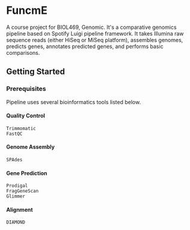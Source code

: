 # FuncmE

A course project for BIOL469, Genomic. It's a comparative genomics pipeline based on Spotify Luigi pipeline framework. It takes Illumina raw sequence reads (either HiSeq or MiSeq platform), assembles genomes, predicts genes, annotates predicted genes, and performs basic comparisons.

## Getting Started

### Prerequisites

Pipeline uses several bioinformatics tools listed below.

#### Quality Control
```
Trimmomatic
FastQC
```

#### Genome Assembly
```
SPAdes
```

#### Gene Prediction
```
Prodigal
FragGeneScan
Glimmer
```

#### Alignment
```
DIAMOND
```

